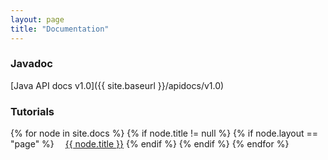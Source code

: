 ```yaml
---
layout: page
title: "Documentation"
---
```


### Javadoc

<div>
[Java API docs v1.0]({{ site.baseurl }}/apidocs/v1.0)
</div>

### Tutorials

<div>
  {% for node in site.docs %}
    {% if node.title != null %}
      {% if node.layout == "page" %}
        <a class="sidebar-nav-item{% if page.url == node.url %} active{% endif %}" style="padding-left: 1em" href="{{ site.baseurl }}{{ node.url }}">{{ node.title }}</a>
      {% endif %}
    {% endif %}
  {% endfor %}
</div>

